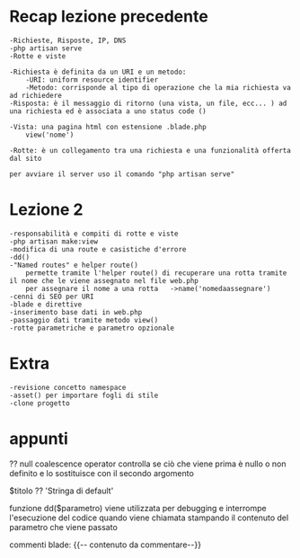 # Recap lezione precedente

    -Richieste, Risposte, IP, DNS
    -php artisan serve
    -Rotte e viste

    -Richiesta è definita da un URI e un metodo:
        -URI: uniform resource identifier
        -Metodo: corrisponde al tipo di operazione che la mia richiesta va ad richiedere 
    -Risposta: è il messaggio di ritorno (una vista, un file, ecc... ) ad una richiesta ed è associata a uno status code ()

    -Vista: una pagina html con estensione .blade.php
        view('nome')

    -Rotte: è un collegamento tra una richiesta e una funzionalità offerta dal sito

    per avviare il server uso il comando "php artisan serve"

# Lezione 2

    -responsabilità e compiti di rotte e viste
    -php artisan make:view
    -modifica di una route e casistiche d'errore
    -dd()
    -"Named routes" e helper route()
        permette tramite l'helper route() di recuperare una rotta tramite il nome che le viene assegnato nel file web.php
        per assegnare il nome a una rotta   ->name('nomedaassegnare')
    -cenni di SEO per URI
    -blade e direttive
    -inserimento base dati in web.php
    -passaggio dati tramite metodo view()
    -rotte parametriche e parametro opzionale
    

# Extra

    -revisione concetto namespace 
    -asset() per importare fogli di stile
    -clone progetto


# appunti

?? null coalescence operator controlla se ciò che viene prima è nullo o non definito e lo sostituisce con il secondo argomento

$titolo ?? 'Stringa di default'


funzione dd($parametro) viene utilizzata per debugging e interrompe l'esecuzione del codice quando viene chiamata stampando il contenuto del parametro che viene passato

commenti blade: {{-- contenuto da commentare--}}